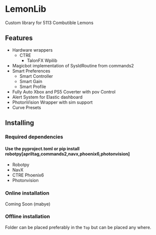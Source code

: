 
# LemonLib


Custom library for 5113 Combutible Lemons

## Features
* Hardware wrappers
  * CTRE
    * TalonFX Wpilib
* Magicbot implementation of SysIdRoutine from commands2
* Smart Preferences
  * Smart Controller
  * Smart Gain
  * Smart Profile
* Fully Auto Xbox and PS5 Coverter with pov Control
* Alert System for Elastic dashboard
* PhotonVision Wrapper with sim support
* Curve Presets


## Installing

### Required dependencies
#### Use the pyproject.toml or pip install robotpy[apriltag,commands2,navx,phoenix6,photonvision]
* Robotpy
* NavX
* CTRE Phoenix6 
* Photonvision

### Online installation
Coming Soon (mabye)

### Offline installation
Folder can be placed preferably in the `Top` but can be placed any where.

